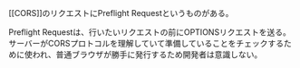 [[CORS]]のリクエストにPreflight Requestというものがある。

Preflight Requestは、行いたいリクエストの前にOPTIONSリクエストを送る。
サーバーがCORSプロトコルを理解していて準備していることをチェックするために使われ、普通ブラウザが勝手に発行するため開発者は意識しない。